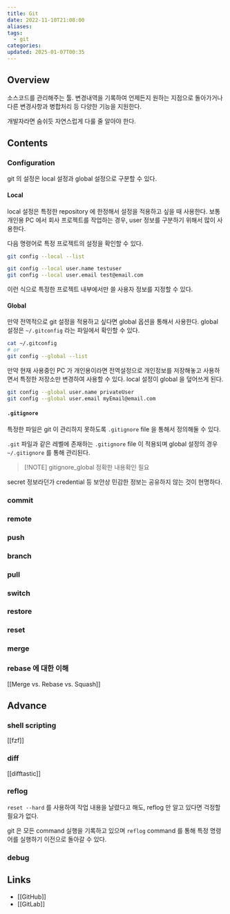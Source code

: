 ```yaml
---
title: Git
date: 2022-11-10T21:08:00
aliases: 
tags:
  - git
categories: 
updated: 2025-01-07T00:35
---
```


## Overview

소스코드를 관리해주는 툴. 변경내역을 기록하여 언제든지 원하는 지점으로 돌아가거나 다른 변경사항과 병합처리 등 다양한 기능을 지원한다.

개발자라면 숨쉬듯 자연스럽게 다룰 줄 알아야 한다.

## Contents

### Configuration

git 의 설정은 local 설정과 global 설정으로 구분할 수 있다.

#### Local

local 설정은 특정한 repository 에 한정해서 설정을 적용하고 싶을 때 사용한다. 보통 개인용 PC 에서 회사 프로젝트를 작업하는 경우, user 정보를 구분하기 위해서 많이 사용한다.

다음 명령어로 특정 프로젝트의 설정을 확인할 수 있다.

```bash
git config --local --list
```

```bash
git config --local user.name testuser
git config --local user.email test@email.com
```

이런 식으로 특정한 프로젝트 내부에서만 쓸 사용자 정보를 지정할 수 있다.

#### Global

만약 전역적으로 git 설정을 적용하고 싶다면 global 옵션을 통해서 사용한다. global 설정은 `~/.gitconfig` 라는 파일에서 확인할 수 있다.

```bash
cat ~/.gitconfig
# or
git config --global --list
```

만약 현재 사용중인 PC 가 개인용이라면 전역설정으로 개인정보를 저장해놓고 사용하면서 특정한 저장소만 변경하여 사용할 수 있다. local 설정이 global 을 덮어쓰게 된다.

```bash
git config --global user.name privateUser
git config --global user.email myEmail@email.com
```

#### `.gitignore`

특정한 파일은 git 이 관리하지 못하도록 `.gitignore` file 을 통해서 정의해둘 수 있다.

`.git` 파일과 같은 레벨에 존재하는 `.gitignore` file 이 적용되며 global 설정의 경우 `~/.gitignore` 를 통해 관리된다.
 
> [!NOTE] gitignore_global
> 정확한 내용확인 필요


secret 정보라던가 credential 등 보안상 민감한 정보는 공유하지 않는 것이 현명하다. 

### commit

### remote

### push

### branch

### pull

### switch

### restore

### reset

### merge

### rebase 에 대한 이해

[[Merge vs. Rebase vs. Squash]]

## Advance

### shell scripting

[[fzf]]

### diff

[[difftastic]]

### reflog

`reset --hard` 를 사용하여 작업 내용을 날렸다고 해도, reflog 만 알고 있다면 걱정할 필요가 없다.

git 은 모든 command 실행을 기록하고 있으며 `reflog` command 를 통해 특정 명령어를 실행하기 이전으로 돌아갈 수 있다.

### debug



## Links

- [[GitHub]]
- [[GitLab]]
